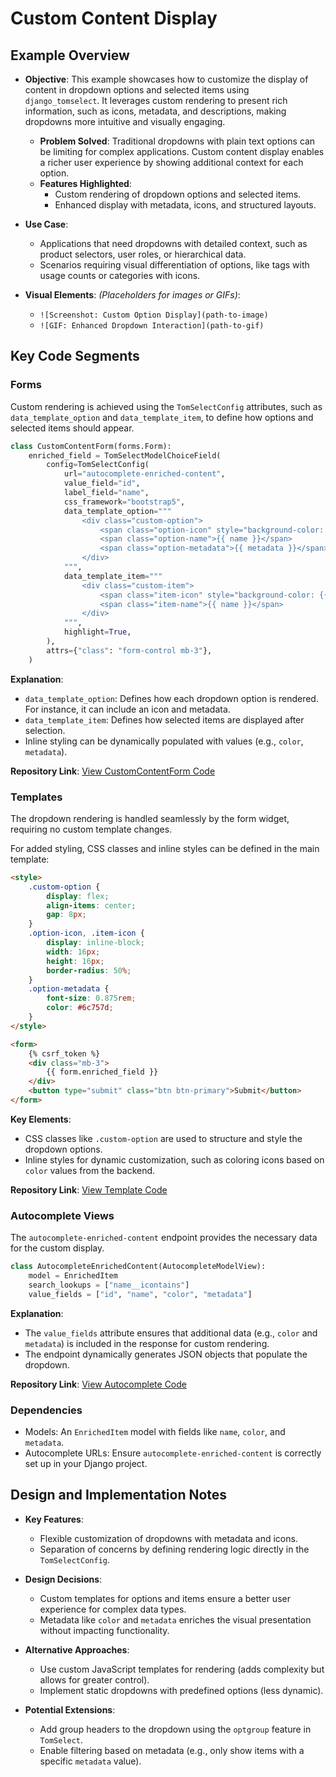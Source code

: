 # Custom Content Display

## Example Overview

- **Objective**: This example showcases how to customize the display of content in dropdown options and selected items using `django_tomselect`. It leverages custom rendering to present rich information, such as icons, metadata, and descriptions, making dropdowns more intuitive and visually engaging.
  - **Problem Solved**: Traditional dropdowns with plain text options can be limiting for complex applications. Custom content display enables a richer user experience by showing additional context for each option.
  - **Features Highlighted**:
    - Custom rendering of dropdown options and selected items.
    - Enhanced display with metadata, icons, and structured layouts.

- **Use Case**:
  - Applications that need dropdowns with detailed context, such as product selectors, user roles, or hierarchical data.
  - Scenarios requiring visual differentiation of options, like tags with usage counts or categories with icons.

- **Visual Elements**:
  *(Placeholders for images or GIFs)*:
  - `![Screenshot: Custom Option Display](path-to-image)`
  - `![GIF: Enhanced Dropdown Interaction](path-to-gif)`

## Key Code Segments

### Forms
Custom rendering is achieved using the `TomSelectConfig` attributes, such as `data_template_option` and `data_template_item`, to define how options and selected items should appear.

```python
class CustomContentForm(forms.Form):
    enriched_field = TomSelectModelChoiceField(
        config=TomSelectConfig(
            url="autocomplete-enriched-content",
            value_field="id",
            label_field="name",
            css_framework="bootstrap5",
            data_template_option="""
                <div class="custom-option">
                    <span class="option-icon" style="background-color: {{ color }};">●</span>
                    <span class="option-name">{{ name }}</span>
                    <span class="option-metadata">{{ metadata }}</span>
                </div>
            """,
            data_template_item="""
                <div class="custom-item">
                    <span class="item-icon" style="background-color: {{ color }};">●</span>
                    <span class="item-name">{{ name }}</span>
                </div>
            """,
            highlight=True,
        ),
        attrs={"class": "form-control mb-3"},
    )
```

**Explanation**:
- `data_template_option`: Defines how each dropdown option is rendered. For instance, it can include an icon and metadata.
- `data_template_item`: Defines how selected items are displayed after selection.
- Inline styling can be dynamically populated with values (e.g., `color`, `metadata`).

**Repository Link**: [View CustomContentForm Code](#)

### Templates
The dropdown rendering is handled seamlessly by the form widget, requiring no custom template changes.

For added styling, CSS classes and inline styles can be defined in the main template:

```html
<style>
    .custom-option {
        display: flex;
        align-items: center;
        gap: 8px;
    }
    .option-icon, .item-icon {
        display: inline-block;
        width: 16px;
        height: 16px;
        border-radius: 50%;
    }
    .option-metadata {
        font-size: 0.875rem;
        color: #6c757d;
    }
</style>

<form>
    {% csrf_token %}
    <div class="mb-3">
        {{ form.enriched_field }}
    </div>
    <button type="submit" class="btn btn-primary">Submit</button>
</form>
```

**Key Elements**:
- CSS classes like `.custom-option` are used to structure and style the dropdown options.
- Inline styles for dynamic customization, such as coloring icons based on `color` values from the backend.

**Repository Link**: [View Template Code](#)

### Autocomplete Views
The `autocomplete-enriched-content` endpoint provides the necessary data for the custom display.

```python
class AutocompleteEnrichedContent(AutocompleteModelView):
    model = EnrichedItem
    search_lookups = ["name__icontains"]
    value_fields = ["id", "name", "color", "metadata"]
```

**Explanation**:
- The `value_fields` attribute ensures that additional data (e.g., `color` and `metadata`) is included in the response for custom rendering.
- The endpoint dynamically generates JSON objects that populate the dropdown.

**Repository Link**: [View Autocomplete Code](#)

### Dependencies
- Models: An `EnrichedItem` model with fields like `name`, `color`, and `metadata`.
- Autocomplete URLs: Ensure `autocomplete-enriched-content` is correctly set up in your Django project.

## Design and Implementation Notes

- **Key Features**:
  - Flexible customization of dropdowns with metadata and icons.
  - Separation of concerns by defining rendering logic directly in the `TomSelectConfig`.

- **Design Decisions**:
  - Custom templates for options and items ensure a better user experience for complex data types.
  - Metadata like `color` and `metadata` enriches the visual presentation without impacting functionality.

- **Alternative Approaches**:
  - Use custom JavaScript templates for rendering (adds complexity but allows for greater control).
  - Implement static dropdowns with predefined options (less dynamic).

- **Potential Extensions**:
  - Add group headers to the dropdown using the `optgroup` feature in `TomSelect`.
  - Enable filtering based on metadata (e.g., only show items with a specific `metadata` value).
